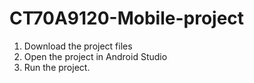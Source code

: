 # CT70A9120-Mobile-project
1. Download the project files
2. Open the project in Android Studio
3. Run the project.

